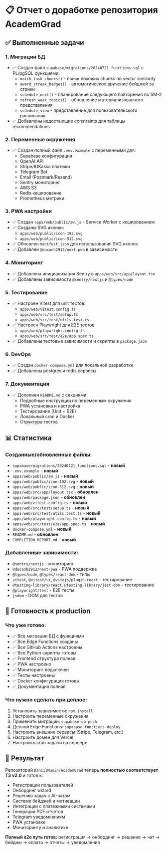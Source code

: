 # 📋 Отчет о доработке репозитория AcademGrad

## ✅ Выполненные задачи

### 1. Миграции БД
- ✅ Создан файл `supabase/migrations/20240721_functions.sql` с PL/pgSQL функциями:
  - `match_task_chunks()` - поиск похожих chunks по vector similarity
  - `award_streak_badges()` - автоматическое вручение бейджей за стрики
  - `schedule_next()` - планирование следующего повторения по SM-2
  - `refresh_weak_topics()` - обновление материализованного представления
  - `schedule_view` - представление для пользовательского расписания
- ✅ Добавлены недостающие constraints для таблицы recommendations

### 2. Переменные окружения
- ✅ Создан полный файл `.env.example` с переменными для:
  - Supabase конфигурации
  - OpenAI API
  - Stripe/ЮKassa платежи
  - Telegram Bot
  - Email (Postmark/Resend)
  - Sentry мониторинг
  - AWS S3
  - Redis кеширование
  - Prometheus метрики

### 3. PWA настройки
- ✅ Создан `apps/web/public/sw.js` - Service Worker с кешированием
- ✅ Созданы SVG иконки:
  - `apps/web/public/icon-192.svg`
  - `apps/web/public/icon-512.svg`
- ✅ Обновлен `manifest.json` для использования SVG иконок
- ✅ Добавлен `@ducanh2912/next-pwa` в зависимости

### 4. Мониторинг
- ✅ Добавлена инициализация Sentry в `apps/web/src/app/layout.tsx`
- ✅ Добавлены зависимости `@sentry/nextjs` и `@types/node`

### 5. Тестирование
- ✅ Настроен Vitest для unit тестов:
  - `apps/web/vitest.config.ts`
  - `apps/web/src/test/setup.ts`
  - `apps/web/src/test/utils.test.ts`
- ✅ Настроен Playwright для E2E тестов:
  - `apps/web/playwright.config.ts`
  - `apps/web/src/test/e2e/app.spec.ts`
- ✅ Добавлены тестовые зависимости и скрипты в `package.json`

### 6. DevOps
- ✅ Создан `docker-compose.yml` для локальной разработки
- ✅ Добавлены postgres и redis сервисы

### 7. Документация
- ✅ Дополнен `README.md` с секциями:
  - Подробные инструкции по переменным окружения
  - PWA установка и настройка
  - Тестирование (Unit + E2E)
  - Локальный cron и Docker
  - Структура тестов

## 📊 Статистика

### Созданные/обновленные файлы:
- `supabase/migrations/20240721_functions.sql` - **новый**
- `.env.example` - **новый**
- `apps/web/public/sw.js` - **новый**
- `apps/web/public/icon-192.svg` - **новый**
- `apps/web/public/icon-512.svg` - **новый**
- `apps/web/src/app/layout.tsx` - **обновлен**
- `apps/web/package.json` - **обновлен**
- `apps/web/vitest.config.ts` - **новый**
- `apps/web/src/test/setup.ts` - **новый**
- `apps/web/src/test/utils.test.ts` - **новый**
- `apps/web/playwright.config.ts` - **новый**
- `apps/web/src/test/e2e/app.spec.ts` - **новый**
- `docker-compose.yml` - **новый**
- `README.md` - **обновлен**
- `COMPLETION_REPORT.md` - **новый**

### Добавленные зависимости:
- `@sentry/nextjs` - мониторинг
- `@ducanh2912/next-pwa` - PWA поддержка
- `@types/node`, `@types/react-dom` - типы
- `vitest`, `@vitest/ui`, `@vitejs/plugin-react` - тестирование
- `@testing-library/react`, `@testing-library/jest-dom` - тестирование
- `@playwright/test` - E2E тесты
- `jsdom` - DOM для тестов

## 🚀 Готовность к production

### Что уже готово:
- ✅ Все миграции БД с функциями
- ✅ Все Edge Functions созданы
- ✅ Все GitHub Actions настроены
- ✅ Все Python скрипты готовы
- ✅ Frontend структура полная
- ✅ PWA настроено
- ✅ Мониторинг подключен
- ✅ Тесты настроены
- ✅ Docker конфигурация готова
- ✅ Документация полная

### Что нужно сделать при деплое:
1. Установить зависимости: `npm install`
2. Настроить переменные окружения
3. Применить миграции: `supabase db push`
4. Деплой Edge Functions: `supabase functions deploy`
5. Настроить внешние сервисы (Stripe, Telegram, etc.)
6. Настроить домен для Vercel
7. Настроить cron задачи на сервере

## 🎯 Результат

Репозиторий `DaniilMusin/AcademGrad` теперь **полностью соответствует ТЗ v2.0** и готов к:
- Регистрации пользователей
- Онбординг wizard
- Решению задач с AI-чатом
- Системе бейджей и мотивации
- Интеграции с платежными системами
- Генерации PDF отчетов
- Telegram уведомлениям
- PWA установке
- Мониторингу и аналитике

**Полный e2e путь готов:** регистрация → онбординг → решение → чат → бейджи → оплата → отчеты → уведомления